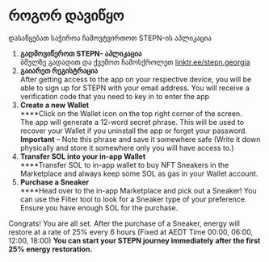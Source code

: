# როგორ დავიწყო

დასაწყებათ საჭიროა ჩამოვტვირთოთ STEPN-ის აპლიკაცია

1. **გადმოვიწეროთ STEPN- აპლიკაცია** \
   ბმულზე გადადით და ქვემოთ ჩამოსქროლეთ [linktr.ee/stepn.georgia](https://linktr.ee/stepn.georgia)
2. **გაიარეთ რეგისტრაცია**\
   After getting access to the app on your respective device, you will be able to sign up for STEPN with your email address. You will receive a verification code that you need to key in to enter the app
3. **Create a new Wallet**\
   ****Click on the Wallet icon on the top right corner of the screen.\
   The app will generate a 12-word secret phrase. This will be used to recover your Wallet if you uninstall the app or forget your password. **Important** – Note this phrase and save it somewhere safe (Write it down physically and store it somewhere only you will have access to.)
4. **Transfer SOL into your in-app Wallet**\
   ****Transfer SOL to in-app wallet to buy NFT Sneakers in the Marketplace and always keep some SOL as gas in your Wallet account.
5. **Purchase a Sneaker**\
   ****Head over to the in-app Marketplace and pick out a Sneaker! You can use the Filter tool to look for a Sneaker type of your preference. Ensure you have enough SOL for the purchase.

Congrats! You are all set. After the purchase of a Sneaker, energy will restore at a rate of 25% every 6 hours (Fixed at AEDT Time 00:00, 06:00, 12:00, 18:00) **You can start your STEPN journey immediately after the first 25% energy restoration.**

